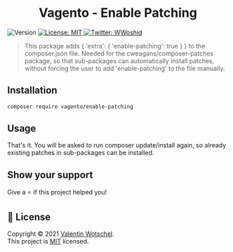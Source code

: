 <h1 align="center">Vagento - Enable Patching</h1>
<p>
  <img alt="Version" src="https://img.shields.io/badge/version-1.0.1-blue.svg?cacheSeconds=2592000" />
  <a href="https://opensource.org/licenses/MIT" target="_blank">
    <img alt="License: MIT" src="https://img.shields.io/badge/License-MIT-yellow.svg" />
  </a>
  <a href="https://twitter.com/WWoshid" target="_blank">
    <img alt="Twitter: WWoshid" src="https://img.shields.io/twitter/follow/WWoshid.svg?style=social" />
  </a>
</p>

> This package adds { 'extra': { 'enable-patching': true } } to the composer.json file. Needed for the cweagans/composer-patches package, so that sub-packages can automatically install patches, without forcing the user to add 'enable-patching' to the file manually.

## Installation

```sh
composer require vagento/enable-patching
```

## Usage

That's it. You will be asked to run composer update/install again, so already existing patches in sub-packages can be installed.

## Show your support

Give a ⭐️ if this project helped you!

## 📝 License

Copyright © 2021 [Valentin Wotschel](https://github.com/WalterWoshid).<br />
This project is [MIT](https://opensource.org/licenses/MIT) licensed.
